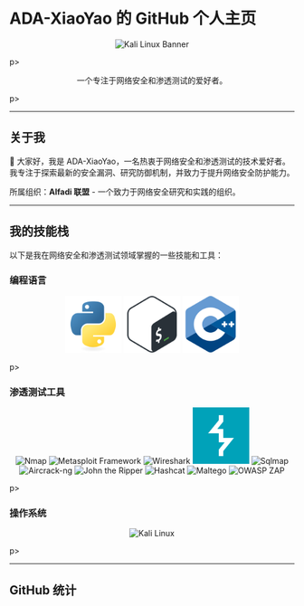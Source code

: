 # ADA-XiaoYao 的 GitHub 个人主页

<p align="center">
  <img src="https://github.com/ADA-XiaoYao/ADA-XiaoYao/blob/main/assets/kali_linux_banner.png?raw=true" alt="Kali Linux Banner">
</p>p>

<p align="center">
  一个专注于网络安全和渗透测试的爱好者。
</p>p>

---

## 关于我

👋 大家好，我是 ADA-XiaoYao，一名热衷于网络安全和渗透测试的技术爱好者。我专注于探索最新的安全漏洞、研究防御机制，并致力于提升网络安全防护能力。

所属组织：**Alfadi 联盟** - 一个致力于网络安全研究和实践的组织。

---

## 我的技能栈

以下是我在网络安全和渗透测试领域掌握的一些技能和工具：

### 编程语言

<p align="center">
  <img src="https://raw.githubusercontent.com/devicons/devicon/master/icons/python/python-original.svg" alt="Python" width="100"/>
    <img src="https://raw.githubusercontent.com/devicons/devicon/master/icons/bash/bash-original.svg" alt="Bash" width="100"/>
      <img src="https://raw.githubusercontent.com/devicons/devicon/master/icons/cplusplus/cplusplus-original.svg" alt="C++" width="100"/>
</p>p>

### 渗透测试工具

<p align="center">
  <img src="https://raw.githubusercontent.com/devicons/devicon/master/icons/nmap/nmap-original.svg" alt="Nmap" width="100"/>
    <img src="https://raw.githubusercontent.com/devicons/devicon/master/icons/metasploit/metasploit-plain.svg" alt="Metasploit Framework" width="100"/>
      <img src="https://raw.githubusercontent.com/devicons/devicon/master/icons/wireshark/wireshark-original.svg" alt="Wireshark" width="100"/>
        <img src="https://raw.githubusercontent.com/devicons/devicon/master/icons/burpsuite/burpsuite-original.svg" alt="Burp Suite" width="100"/>
          <img src="https://raw.githubusercontent.com/devicons/devicon/master/icons/sqlmap/sqlmap-original.svg" alt="Sqlmap" width="100"/>
            <img src="https://raw.githubusercontent.com/devicons/devicon/master/icons/aircrackng/aircrackng-original.svg" alt="Aircrack-ng" width="100"/>
              <img src="https://raw.githubusercontent.com/devicons/devicon/master/icons/johntheripper/johntheripper-original.svg" alt="John the Ripper" width="100"/>
                <img src="https://raw.githubusercontent.com/devicons/devicon/master/icons/hashcat/hashcat-original.svg" alt="Hashcat" width="100"/>
                  <img src="https://raw.githubusercontent.com/devicons/devicon/master/icons/maltego/maltego-original.svg" alt="Maltego" width="100"/>
                    <img src="https://raw.githubusercontent.com/devicons/devicon/master/icons/owaspzap/owaspzap-original.svg" alt="OWASP ZAP" width="100"/>
</p>p>

### 操作系统

<p align="center">
  <img src="https://raw.githubusercontent.com/devicons/devicon/master/icons/kali/kali-original.svg" alt="Kali Linux" width="100"/>
    <!-- 暂无Debian/Ubuntu和Windows Server的Logo，可根据需要添加 -->
</p>p>

---

## GitHub 统计

<p align="center">
  <img src="https://github-readme-stats.vercel.app/api?username=ADA-XiaoYao&show_icons=true&theme=dark&hide_border=true&count_private=true" alt="ADA-XiaoYao's GitH
